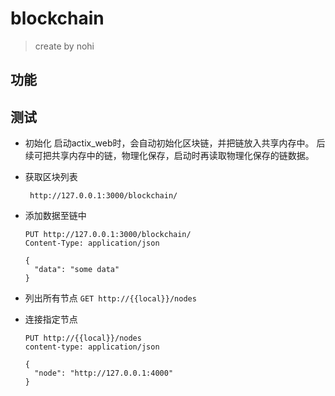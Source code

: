 # blockchain

> create by nohi

## 功能

## 测试

* 初始化
  启动actix_web时，会自动初始化区块链，并把链放入共享内存中。
  后续可把共享内存中的链，物理化保存，启动时再读取物理化保存的链数据。

* 获取区块列表
     ```http request
      http://127.0.0.1:3000/blockchain/
     ```

* 添加数据至链中
    ```http request
    PUT http://127.0.0.1:3000/blockchain/
    Content-Type: application/json
    
    {
      "data": "some data"
    }
    ```
* 列出所有节点
  `GET http://{{local}}/nodes`

* 连接指定节点
  ```http request
  PUT http://{{local}}/nodes
  content-type: application/json
  
  {
    "node": "http://127.0.0.1:4000"
  }
  ```